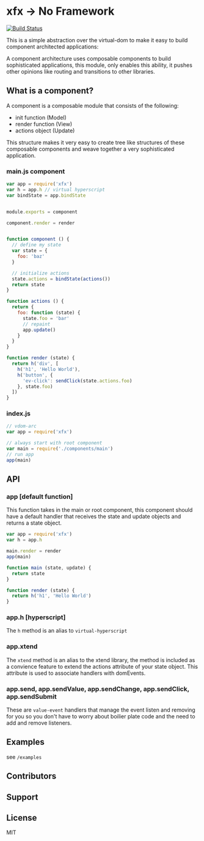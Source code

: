 # xfx -> No Framework

[![Build Status](https://travis-ci.org/twilson63/xfx.svg?branch=master)](https://travis-ci.org/twilson63/xfx)

This is a simple abstraction over the virtual-dom to make it easy to build component architected applications:

A component architecture uses composable components to build sophisticated applications, this module, only enables this ability, it pushes other opinions
like routing and transitions to other libraries.

## What is a component?

A component is a composable module that consists of the following:

* init function (Model)
* render function (View)
* actions object (Update)

This structure makes it very easy to create tree like structures of these composable components and weave together a very sophisticated application.

### main.js component

``` js
var app = require('xfx') 
var h = app.h // virtual hyperscript
var bindState = app.bindState


module.exports = component

component.render = render


function component () {
  // define my state
  var state = {
    foo: 'baz'
  }

  // initialize actions
  state.actions = bindState(actions())
  return state
}

function actions () {
  return {
    foo: function (state) {
      state.foo = 'bar'
      // repaint
      app.update()
    }
  }
}

function render (state) {
  return h('div', [
    h('h1', 'Hello World'),
    h('button', { 
      'ev-click': sendClick(state.actions.foo) 
    }, state.foo)
  ])
}
```

### index.js

``` js
// vdom-arc
var app = require('xfx')

// always start with root component
var main = require('./components/main')
// run app
app(main)
```

## API

### app [default function]

This function takes in the main or root component, this component should have a default handler that receives the state and update objects and returns a state object.

``` js
var app = require('xfx')
var h = app.h

main.render = render
app(main)

function main (state, update) {
  return state
}

function render (state) {
  return h('h1', 'Hello World')
}
```

### app.h [hyperscript]

The `h` method is an alias to `virtual-hyperscript`

### app.xtend

The `xtend` method is an alias to the xtend library, the method is included as
a convience feature to extend the actions attribute of your state object. This attribute is used to associate handlers with domEvents.

### app.send, app.sendValue, app.sendChange, app.sendClick, app.sendSubmit

These are `value-event` handlers that manage the event listen and removing for you so you don't have to worry about boilier plate code and the need to add and remove listeners.





## Examples

see `/examples`

## Contributors

## Support

## License

MIT
